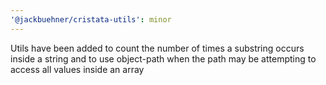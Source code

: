 ```yaml
---
'@jackbuehner/cristata-utils': minor
---
```


Utils have been added to count the number of times a substring occurs inside a string and to use object-path when the path may be attempting to access all values inside an array
